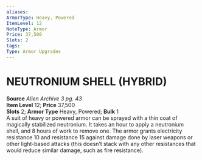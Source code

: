 ```yaml
---
aliases: 
ArmorType: Heavy, Powered
ItemLevel: 12
NoteType: Armor
Price: 37,500
Slots: 2
tags: 
Type: Armor Upgrades
---
```

# NEUTRONIUM SHELL (HYBRID)
**Source** _Alien Archive 3 pg. 43_  
**Item Level** 12; **Price** 37,500  
**Slots** 2; **Armor Type** Heavy, Powered; **Bulk** 1  
A suit of heavy or powered armor can be sprayed with a thin coat of magically stabilized neutronium. It takes an hour to apply a neutronium shell, and 8 hours of work to remove one. The armor grants electricity resistance 10 and resistance 15 against damage done by laser weapons or other light-based attacks (this doesn’t stack with any other resistances that would reduce similar damage, such as fire resistance).